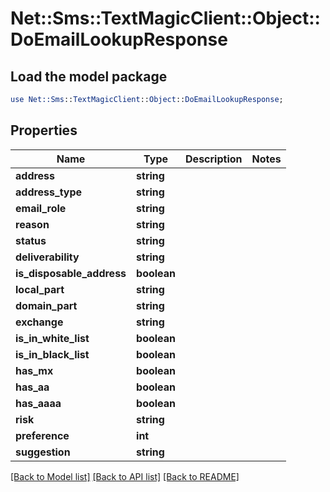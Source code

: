 # Net::Sms::TextMagicClient::Object::DoEmailLookupResponse

## Load the model package
```perl
use Net::Sms::TextMagicClient::Object::DoEmailLookupResponse;
```

## Properties
Name | Type | Description | Notes
------------ | ------------- | ------------- | -------------
**address** | **string** |  | 
**address_type** | **string** |  | 
**email_role** | **string** |  | 
**reason** | **string** |  | 
**status** | **string** |  | 
**deliverability** | **string** |  | 
**is_disposable_address** | **boolean** |  | 
**local_part** | **string** |  | 
**domain_part** | **string** |  | 
**exchange** | **string** |  | 
**is_in_white_list** | **boolean** |  | 
**is_in_black_list** | **boolean** |  | 
**has_mx** | **boolean** |  | 
**has_aa** | **boolean** |  | 
**has_aaaa** | **boolean** |  | 
**risk** | **string** |  | 
**preference** | **int** |  | 
**suggestion** | **string** |  | 

[[Back to Model list]](../README.md#documentation-for-models) [[Back to API list]](../README.md#documentation-for-api-endpoints) [[Back to README]](../README.md)


